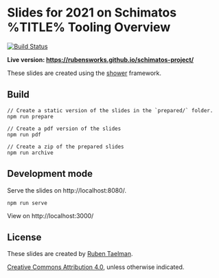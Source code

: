 # Slides for 2021 on Schimatos %TITLE% Tooling Overview
[![Build Status](https://github.com/rubensworks/schimatos-project/workflows/Build%20and%20Deploy/badge.svg)](https://rubensworks.github.io/schimatos-project/)

**Live version: https://rubensworks.github.io/schimatos-project/**

These slides are created using the [shower](https://github.com/shower/shower) framework.

## Build

```
// Create a static version of the slides in the `prepared/` folder.
npm run prepare

// Create a pdf version of the slides
npm run pdf

// Create a zip of the prepared slides
npm run archive
```

## Development mode

Serve the slides on http://localhost:8080/.

```
npm run serve
```

View on http://localhost:3000/

## License

These slides are created by [Ruben Taelman](https://rubensworks.net/).

[Creative Commons Attribution 4.0](https://creativecommons.org/licenses/by/4.0/), unless otherwise indicated.
